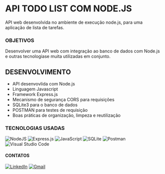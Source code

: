 # API TODO LIST COM NODE.JS

API web desenvolvida no ambiente de execução node.js, para uma aplicação de lista de tarefas.

### OBJETIVOS

Desenvolver uma API web com integração ao banco de dados com Node.js e outras tecnologiase muita utilizadas em conjunto.

## DESENVOLVIMENTO

- API desenvovlida com Node.js
- Linguagem Javascript
- Framework Express.js
- Mecanismo de segurança CORS para requisições
- SQLite3 para o banco de dados
- POSTMAN para testes de requisição
- Boas práticas de organização, limpeza e reutilização

### TECNOLOGIAS USADAS

![NodeJS](https://img.shields.io/badge/node.js-6DA55F?style=for-the-badge&logo=node.js&logoColor=white)
![Express.js](https://img.shields.io/badge/express.js-%23404d59.svg?style=for-the-badge&logo=express&logoColor=%2361DAFB)
![JavaScript](https://img.shields.io/badge/javascript-%23323330.svg?style=for-the-badge&logo=javascript&logoColor=%23F7DF1E)
![SQLite](https://img.shields.io/badge/sqlite-%2307405e.svg?style=for-the-badge&logo=sqlite&logoColor=white)
![Postman](https://img.shields.io/badge/Postman-FF6C37?style=for-the-badge&logo=postman&logoColor=white)
![Visual Studio Code](https://img.shields.io/badge/Visual%20Studio%20Code-0078d7.svg?style=for-the-badge&logo=visual-studio-code&logoColor=white)

#### CONTATOS

[![LinkedIn](https://img.shields.io/badge/linkedin-%230077B5.svg?style=for-the-badge&logo=linkedin&logoColor=white)](https://www.linkedin.com/in/feh-lipe-dev/)
[![Gmail](https://img.shields.io/badge/Gmail-D14836?style=for-the-badge&logo=gmail&logoColor=white)](felipe.cleia05@gmail.com)

